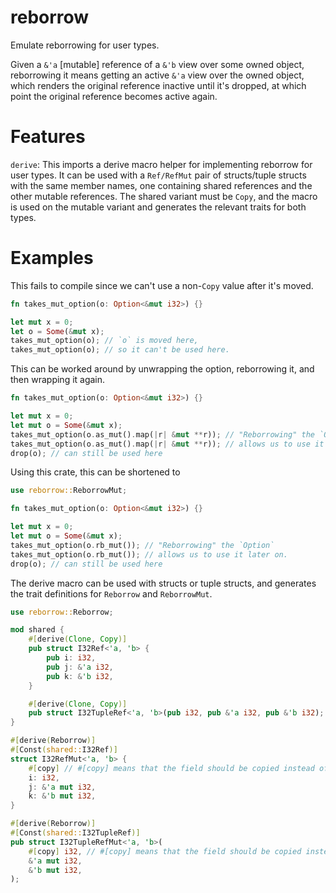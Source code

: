 # reborrow
Emulate reborrowing for user types.

Given a `&'a` [mutable] reference of a `&'b` view over some owned object,
reborrowing it means getting an active `&'a` view over the owned object,
which renders the original reference inactive until it's dropped, at which point
the original reference becomes active again.

# Features
`derive`: This imports a derive macro helper for implementing reborrow for user
types. It can be used with a `Ref/RefMut` pair of structs/tuple structs with
the same member names, one containing shared references and the other mutable
references. The shared variant must be `Copy`, and the macro is used on the
mutable variant and generates the relevant traits for both types.

# Examples
This fails to compile since we can't use a non-`Copy` value after it's moved.
```rust
fn takes_mut_option(o: Option<&mut i32>) {}

let mut x = 0;
let o = Some(&mut x);
takes_mut_option(o); // `o` is moved here,
takes_mut_option(o); // so it can't be used here.
```

This can be worked around by unwrapping the option, reborrowing it, and then wrapping it again.
```rust
fn takes_mut_option(o: Option<&mut i32>) {}

let mut x = 0;
let mut o = Some(&mut x);
takes_mut_option(o.as_mut().map(|r| &mut **r)); // "Reborrowing" the `Option`
takes_mut_option(o.as_mut().map(|r| &mut **r)); // allows us to use it later on.
drop(o); // can still be used here
```

Using this crate, this can be shortened to
```rust
use reborrow::ReborrowMut;

fn takes_mut_option(o: Option<&mut i32>) {}

let mut x = 0;
let mut o = Some(&mut x);
takes_mut_option(o.rb_mut()); // "Reborrowing" the `Option`
takes_mut_option(o.rb_mut()); // allows us to use it later on.
drop(o); // can still be used here
```

The derive macro can be used with structs or tuple structs, and generates
the trait definitions for `Reborrow` and `ReborrowMut`.

```rust
use reborrow::Reborrow;

mod shared {
    #[derive(Clone, Copy)]
    pub struct I32Ref<'a, 'b> {
        pub i: i32,
        pub j: &'a i32,
        pub k: &'b i32,
    }

    #[derive(Clone, Copy)]
    pub struct I32TupleRef<'a, 'b>(pub i32, pub &'a i32, pub &'b i32);
}

#[derive(Reborrow)]
#[Const(shared::I32Ref)]
struct I32RefMut<'a, 'b> {
    #[copy] // #[copy] means that the field should be copied instead of reborrowed.
    i: i32,
    j: &'a mut i32,
    k: &'b mut i32,
}

#[derive(Reborrow)]
#[Const(shared::I32TupleRef)]
pub struct I32TupleRefMut<'a, 'b>(
    #[copy] i32, // #[copy] means that the field should be copied instead of reborrowed.
    &'a mut i32,
    &'b mut i32,
);
```

